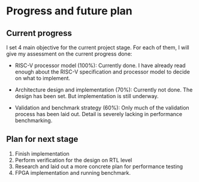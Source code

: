 # Progress and future plan

## Current progress

I set 4 main objective for the current project stage. For each of them, I will give my assessment on
the current progress done:

- RISC-V processor model (100%): Currently done. I have already read enough about the RISC-V
specification and processor model to decide on what to implement.

- Architecture design and implementation (70%): Currently not done. The design has been set. But
implementation is still underway.

- Validation and benchmark strategy (60%): Only much of the validation process has been laid out.
Detail is severely lacking in performance benchmarking.

## Plan for next stage

1. Finish implementation
2. Perform verification for the design on RTL level
3. Research and laid out a more concrete plan for performance testing
4. FPGA implementation and running benchmark.
